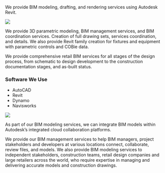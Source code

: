 ﻿We provide BIM modeling, drafting, and rendering services using Autodesk Revit.

<img src="/services/bim-1.png" class="left" />

We provide 3D parametric modeling, BIM management services, and BIM coordination
services. Creation of full drawing sets, services coordination, and details. We
also provide Revit family creation for fixtures and equipment with parametric
controls and COBie data.

We provide comprehensive retail BIM services for all stages of the design
process,  from schematic to design development to the construction documentation
stages, and as-built status.

### Software We Use
* AutoCAD
* Revit
* Dynamo
* Navisworks

<img src="/services/bim-2.png" class="right" />

As part of our BIM modeling services, we can integrate BIM models within
Autodesk’s integrated cloud collaboration platforms.

We provide our BIM management services to help BIM managers, project
stakeholders and developers at various locations connect, collaborate, review
files, and models. We also provide BIM modeling services to independent
stakeholders, construction teams, retail design companies and large retailers
across the world, who require expertise in managing and delivering accurate
models and construction drawings.